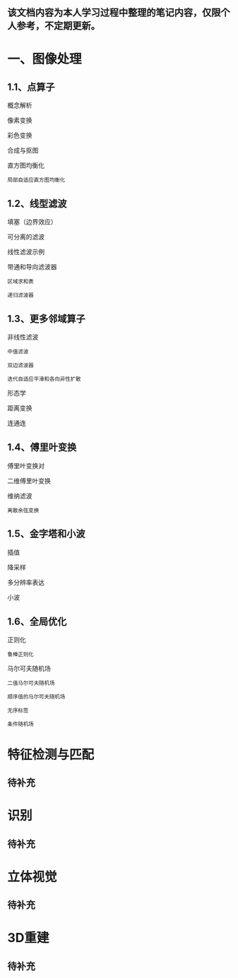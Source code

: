 ## 该文档内容为本人学习过程中整理的笔记内容，仅限个人参考，不定期更新。

# 一、图像处理

## 1.1、点算子
    
   概念解析
    
   像素变换
    
   彩色变换
    
   合成与抠图
    
   直方图均衡化
   
    局部自适应直方图均衡化
    
## 1.2、线型滤波
    
   填塞（边界效应）
    
   可分离的滤波
    
   线性滤波示例
    
   带通和导向滤波器
    
    区域求和表
        
    递归滤波器

## 1.3、更多邻域算子

   非线性滤波
    
    中值滤波
    
    双边滤波器
    
    迭代自适应平滑和各向异性扩散
    
   形态学
   
   距离变换
   
   连通连
   
## 1.4、傅里叶变换

   傅里叶变换对
   
   二维傅里叶变换
   
   维纳滤波
   
    离散余弦变换
    
## 1.5、金字塔和小波

   插值
   
   降采样
   
   多分辨率表达
   
   小波
   
## 1.6、全局优化

   正则化
    
    鲁棒正则化
    
   马尔可夫随机场
   
    二值马尔可夫随机场
    
    顺序值的马尔可夫随机场
    
    无序标签
    
    条件随机场

# 特征检测与匹配

## 待补充

# 识别

## 待补充

# 立体视觉

## 待补充

# 3D重建

## 待补充
